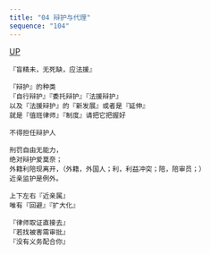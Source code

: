 ```yaml
---
title: "04 辩护与代理"
sequence: "104"
---
```


[UP](/law/criminal-procedure-law-index.html)

```text
『盲精未，无死缺，应法援』
```

```text
『辩护』的种类
『自行辩护』『委托辩护』『法援辩护』
以及『法援辩护』的『新发展』或者是『延伸』
就是『值班律师』『制度』请把它把握好
```

```text
不得担任辩护人

刑罚自由无能力，
绝对辩护爱莫奈；
外籍利陪现离开，（外籍，外国人；利，利益冲突；陪，陪审员；）
近亲监护是例外。
```

```text
上下左右『近亲属』
唯有『回避』『扩大化』
```

```text
『律师取证直接去』
『若找被害需审批』
『没有义务配合你』
```
